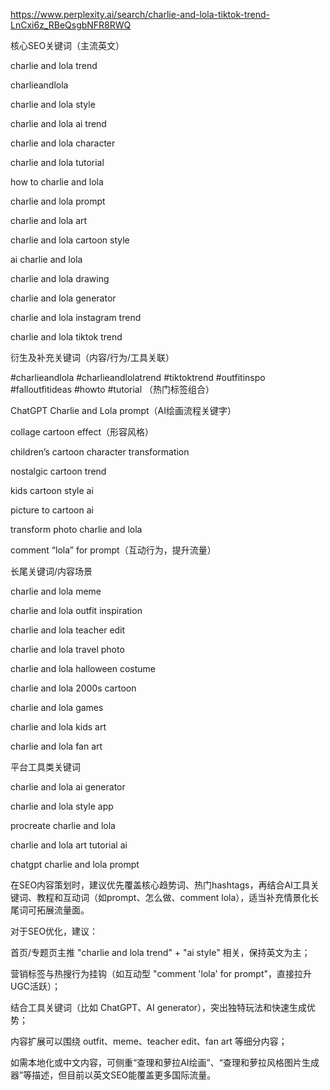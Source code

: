 https://www.perplexity.ai/search/charlie-and-lola-tiktok-trend-LnCxi6z_RBeQsgbNFR8RWQ


核心SEO关键词（主流英文）

charlie and lola trend

charlieandlola

charlie and lola style

charlie and lola ai trend

charlie and lola character

charlie and lola tutorial

how to charlie and lola

charlie and lola prompt

charlie and lola art

charlie and lola cartoon style

ai charlie and lola

charlie and lola drawing

charlie and lola generator

charlie and lola instagram trend

charlie and lola tiktok trend

衍生及补充关键词（内容/行为/工具关联）

#charlieandlola #charlieandlolatrend #tiktoktrend #outfitinspo #falloutfitideas #howto #tutorial （热门标签组合）

ChatGPT Charlie and Lola prompt（AI绘画流程关键字）

collage cartoon effect（形容风格）

children’s cartoon character transformation

nostalgic cartoon trend

kids cartoon style ai

picture to cartoon ai

transform photo charlie and lola

comment “lola” for prompt（互动行为，提升流量）

长尾关键词/内容场景

charlie and lola meme

charlie and lola outfit inspiration

charlie and lola teacher edit

charlie and lola travel photo

charlie and lola halloween costume

charlie and lola 2000s cartoon

charlie and lola games

charlie and lola kids art

charlie and lola fan art

平台工具类关键词

charlie and lola ai generator

charlie and lola style app

procreate charlie and lola

charlie and lola art tutorial ai

chatgpt charlie and lola prompt

在SEO内容策划时，建议优先覆盖核心趋势词、热门hashtags，再结合AI工具关键词、教程和互动词（如prompt、怎么做、comment lola），适当补充情景化长尾词可拓展流量面。

对于SEO优化，建议：

首页/专题页主推 "charlie and lola trend" + "ai style" 相关，保持英文为主；

营销标签与热搜行为挂钩（如互动型 "comment 'lola' for prompt"，直接拉升UGC活跃）；

结合工具关键词（比如 ChatGPT、AI generator），突出独特玩法和快速生成优势；

内容扩展可以围绕 outfit、meme、teacher edit、fan art 等细分内容；

如需本地化或中文内容，可侧重“查理和萝拉AI绘画”、“查理和萝拉风格图片生成器”等描述，但目前以英文SEO能覆盖更多国际流量。